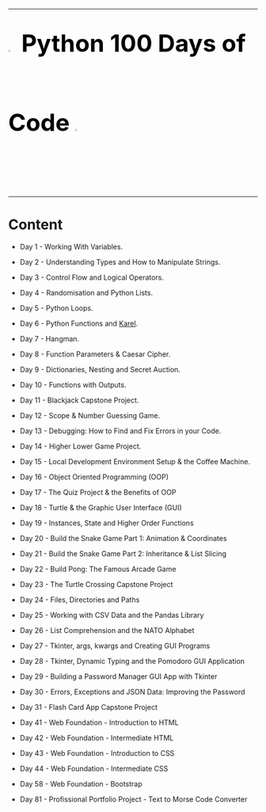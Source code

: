 ***
# <font color=u size=8><img src="https://cdn.jsdelivr.net/gh/devicons/devicon/icons/python/python-original.svg" width=3%> Python 100 Days of Code <img src="https://cdn.jsdelivr.net/gh/devicons/devicon/icons/python/python-original.svg" width=3%></font>
***

# Content
- Day 1 - Working With Variables.
- Day 2 - Understanding Types and How to Manipulate Strings.
- Day 3 - Control Flow and Logical Operators.
- Day 4 - Randomisation and Python Lists.
- Day 5 - Python Loops.
- Day 6 - Python Functions and <a href="https://reeborg.ca/">Karel</a>.
- Day 7 - Hangman.
- Day 8 - Function Parameters & Caesar Cipher.
- Day 9 - Dictionaries, Nesting and Secret Auction.
- Day 10 - Functions with Outputs.
- Day 11 - Blackjack Capstone Project.
- Day 12 - Scope & Number Guessing Game.
- Day 13 - Debugging: How to Find and Fix Errors in your Code.
- Day 14 - Higher Lower Game Project.
- Day 15 - Local Development Environment Setup & the Coffee Machine.
- Day 16 - Object Oriented Programming (OOP)
- Day 17 - The Quiz Project & the Benefits of OOP
- Day 18 - Turtle & the Graphic User Interface (GUI)
- Day 19 - Instances, State and Higher Order Functions
- Day 20 - Build the Snake Game Part 1: Animation & Coordinates
- Day 21 - Build the Snake Game Part 2: Inheritance & List Slicing
- Day 22 - Build Pong: The Famous Arcade Game
- Day 23 - The Turtle Crossing Capstone Project
- Day 24 - Files, Directories and Paths
- Day 25 - Working with CSV Data and the Pandas Library
- Day 26 - List Comprehension and the NATO Alphabet
- Day 27 - Tkinter, args, kwargs and Creating GUI Programs
- Day 28 - Tkinter, Dynamic Typing and the Pomodoro GUI Application
- Day 29 - Building a Password Manager GUI App with Tkinter
- Day 30 - Errors, Exceptions and JSON Data: Improving the Password
- Day 31 - Flash Card App Capstone Project

  
- Day 41 - Web Foundation - Introduction to HTML
- Day 42 - Web Foundation - Intermediate HTML
- Day 43 - Web Foundation - Introduction to CSS
- Day 44 - Web Foundation - Intermediate CSS

  
- Day 58 - Web Foundation - Bootstrap

- Day 81 - Profissional Portfolio Project - Text to Morse Code Converter
